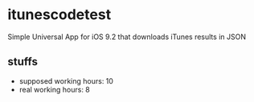 # itunescodetest
Simple Universal App for iOS 9.2 that downloads iTunes results in JSON

## stuffs
- supposed working hours: 10
- real working hours: 8
